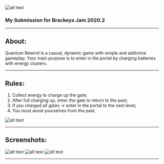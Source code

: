 ![alt text](https://i.imgur.com/Q24n5EI.jpg)
### My Submission for Brackeys Jam 2020.2
***
## About:
Quantum Rewind is a casual, dynamic game with simple and addictive gameplay. Your main purpose is to enter in the portal by charging batteries with energy clusters.
***
## Rules:
1. Collect energy to charge up the gate;
2. After full charging up, enter the gate to return to the past;
3. If you charged all gates -> enter in the portal to the next level;
4. You must avoid yourselves from the past.

![alt text](https://i.imgur.com/chQA4XQ.jpg)
***
## Screenshots:
![alt text](https://i.imgur.com/6U7w2Bd.png)
![alt text](https://i.imgur.com/Uar8OCO.png)
![alt text](https://i.imgur.com/fOjkU8I.png)
***
